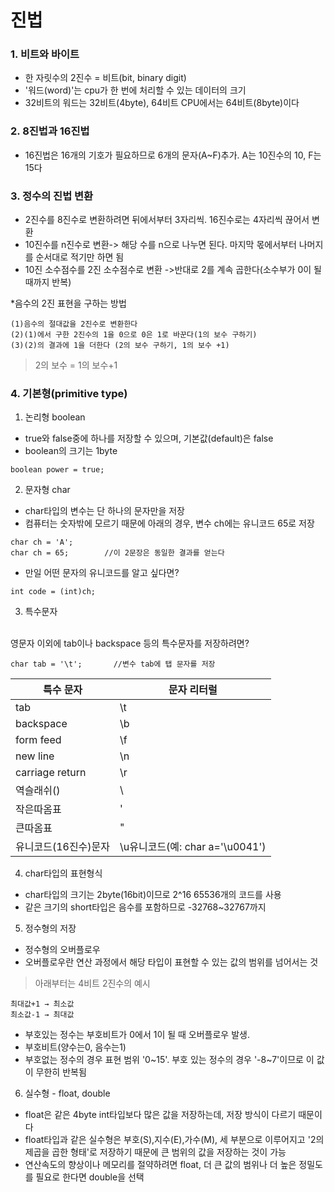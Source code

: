 # 진법
### 1. 비트와 바이트
* 한 자릿수의 2진수 = 비트(bit, binary digit)
* '워드(word)'는 cpu가 한 번에 처리할 수 있는 데이터의 크기
* 32비트의 워드는 32비트(4byte), 64비트 CPU에서는 64비트(8byte)이다
### 2. 8진법과 16진법
* 16진법은 16개의 기호가 필요하므로 6개의 문자(A~F)추가. A는 10진수의 10, F는 15다
### 3. 정수의 진법 변환
* 2진수를 8진수로 변환하려면 뒤에서부터 3자리씩. 16진수로는 4자리씩 끊어서 변환
* 10진수를 n진수로 변환-> 해당 수를 n으로 나누면 된다. 마지막 몫에서부터 나머지를 순서대로 적기만 하면 됨
* 10진 소수점수를 2진 소수점수로 변환
->반대로 2를 계속 곱한다(소수부가 0이 될 때까지 반복)

*음수의 2진 표현을 구하는 방법
```
(1)음수의 절대값을 2진수로 변환한다
(2)(1)에서 구한 2진수의 1을 0으로 0은 1로 바꾼다(1의 보수 구하기)
(3)(2)의 결과에 1을 더한다 (2의 보수 구하기, 1의 보수 +1)
```
>2의 보수 = 1의 보수+1

### 4. 기본형(primitive type)
1. 논리형 boolean
* true와 false중에 하나를 저장할 수 있으며, 기본값(default)은 false
* boolean의 크기는 1byte
```
boolean power = true;
```
2. 문자형 char
* char타입의 변수는 단 하나의 문자만을 저장
* 컴퓨터는 숫자밖에 모르기 때문에 아래의 경우, 변수 ch에는 유니코드 65로 저장
```
char ch = 'A';
char ch = 65;        //이 2문장은 동일한 결과를 얻는다
```
* 만일 어떤 문자의 유니코드를 알고 싶다면?
```
int code = (int)ch;
```
3. 특수문자
<br>
영문자 이외에 tab이나 backspace 등의 특수문자를 저장하려면?

```
char tab = '\t';       //변수 tab에 탭 문자를 저장
``` 

특수 문자|문자 리터럴
---|---
tab|\t
backspace|\b
form feed|\f
new line|\n
carriage return|\r
역슬래쉬(\)|\\
작은따옴표|\'
큰따옴표|\"
유니코드(16진수)문자|\u유니코드(예: char a='\u0041')
4. char타입의 표현형식
* char타입의 크기는 2byte(16bit)이므로 2^16 65536개의 코드를 사용
* 같은 크기의 short타입은 음수를 포함하므로 -32768~32767까지 
5. 정수형의 저장
* 정수형의 오버플로우
* 오버플로우란 연산 과정에서 해당 타입이 표현할 수 있는 값의 범위를 넘어서는 것

> 아래부터는 4비트 2진수의 예시
```
최대값+1 → 최소값
최소값-1 → 최대값
```
* 부호있는 정수는 부호비트가 0에서 1이 될 때 오버플로우 발생.
* 부호비트(양수는0, 음수는1)
* 부호없는 정수의 경우 표현 범위 '0~15'. 부호 있는 정수의 경우 '-8~7'이므로 이 값이 무한히 반복됨
6. 실수형 - float, double
* float은 같은 4byte int타입보다 많은 값을 저장하는데, 저장 방식이 다르기 때문이다
* float타입과 같은 실수형은 부호(S),지수(E),가수(M), 세 부분으로 이루어지고 '2의 제곱을 곱한 형태'로 저장하기 때문에 큰 범위의 값을 저장하는 것이 가능
* 연산속도의 향상이나 메모리를 절약하려면 float, 더 큰 값의 범위나 더 높은 정밀도를 필요로 한다면 double을 선택
